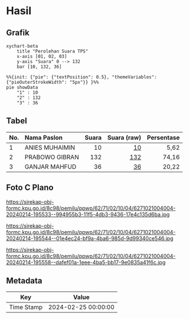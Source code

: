 # Hasil

## Grafik

```mermaid
xychart-beta
    title "Perolehan Suara TPS"
    x-axis [01, 02, 03]
    y-axis "Suara" 0 --> 132
    bar [10, 132, 36]
```

```mermaid
%%{init: {"pie": {"textPosition": 0.5}, "themeVariables": {"pieOuterStrokeWidth": "5px"}} }%%
pie showData
    "1" : 10
    "2" : 132
    "3" : 36
```

## Tabel

| No. | Nama Paslon    | Suara | Suara (raw) | Persentase |
|:--- |:-------------- | -----:| -----------:| ----------:|
| 1   | ANIES MUHAIMIN | 10    | [10][p-1]   | 5,62       |
| 2   | PRABOWO GIBRAN | 132   | [132][p-2]  | 74,16      |
| 3   | GANJAR MAHFUD  | 36    | [36][p-3]   | 20,22      |


[p-1]: https://github.com/gigit-pemilu/pemilu-2024-62-kalimantan-tengah/blob/main/pilpres/hitung-suara/sub/62-kalimantan-tengah/sub/71-kota-palangkaraya/sub/02-bukit-batu/sub/1004-tangkiling/sub/004-tps/sub/paslon-1.txt
[p-2]: https://github.com/gigit-pemilu/pemilu-2024-62-kalimantan-tengah/blob/main/pilpres/hitung-suara/sub/62-kalimantan-tengah/sub/71-kota-palangkaraya/sub/02-bukit-batu/sub/1004-tangkiling/sub/004-tps/sub/paslon-2.txt
[p-3]: https://github.com/gigit-pemilu/pemilu-2024-62-kalimantan-tengah/blob/main/pilpres/hitung-suara/sub/62-kalimantan-tengah/sub/71-kota-palangkaraya/sub/02-bukit-batu/sub/1004-tangkiling/sub/004-tps/sub/paslon-3.txt

## Foto C Plano

https://sirekap-obj-formc.kpu.go.id/8c98/pemilu/ppwp/62/71/02/10/04/6271021004004-20240214-195533--994955b3-11f5-4db3-9436-17e4c135d6ba.jpg

https://sirekap-obj-formc.kpu.go.id/8c98/pemilu/ppwp/62/71/02/10/04/6271021004004-20240214-195544--01e4ec24-bf9a-4ba6-985d-9d99340ce546.jpg

https://sirekap-obj-formc.kpu.go.id/8c98/pemilu/ppwp/62/71/02/10/04/6271021004004-20240214-195558--dafef01a-1eee-4ba5-bb17-9e0835a41f6c.jpg


## Metadata

| Key        | Value               |
| ---------- | ------------------- |
| Time Stamp | 2024-02-25 00:00:00 |




